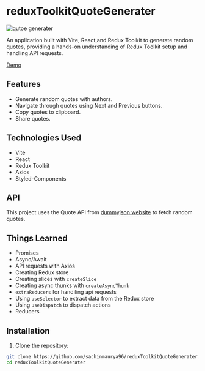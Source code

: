 # reduxToolkitQuoteGenerater
![qutoe generater](https://i.postimg.cc/NFvrtYcs/Screenshot-2024-01-23-191546.png)

An application built with Vite, React,and Redux Toolkit to generate random quotes, providing a hands-on understanding of Redux Toolkit setup and handling API requests.

 [Demo](https://redux-toolkit-quote-generater.vercel.app/)
## Features

- Generate random quotes with authors.
- Navigate through quotes using Next and Previous buttons.
- Copy quotes to clipboard.
- Share quotes.

## Technologies Used

- Vite
- React
- Redux Toolkit
- Axios
- Styled-Components

## API

This project uses the Quote API from [dummyjson website](https://dummyjson.com/) to fetch random quotes.

## Things Learned

- Promises
- Async/Await
- API requests with Axios
- Creating Redux store
- Creating slices with `createSlice`
- Creating async thunks with `createAsyncThunk`
- `extraReducers` for handiling api requests
- Using `useSelector` to extract data from the Redux store
- Using `useDispatch` to dispatch actions
- Reducers

## Installation

1. Clone the repository:

```bash
git clone https://github.com/sachinmaurya96/reduxToolkitQuoteGenerater.git
cd reduxToolkitQuoteGenerater
